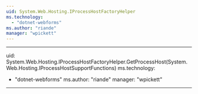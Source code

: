 ```yaml
---
uid: System.Web.Hosting.IProcessHostFactoryHelper
ms.technology: 
  - "dotnet-webforms"
ms.author: "riande"
manager: "wpickett"
---
```


---
uid: System.Web.Hosting.IProcessHostFactoryHelper.GetProcessHost(System.Web.Hosting.IProcessHostSupportFunctions)
ms.technology: 
  - "dotnet-webforms"
ms.author: "riande"
manager: "wpickett"
---
